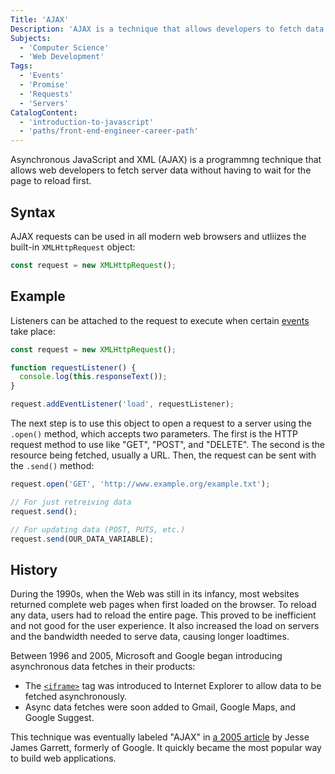 ```yaml
---
Title: 'AJAX'
Description: 'AJAX is a technique that allows developers to fetch data without waiting for the page to finish reloading.'
Subjects:
  - 'Computer Science'
  - 'Web Development'
Tags:
  - 'Events'
  - 'Promise'
  - 'Requests'
  - 'Servers'
CatalogContent:
  - 'introduction-to-javascript'
  - 'paths/front-end-engineer-career-path'
---
```


<link rel="canonical" href="https://www.codecademy.com/resources/blog/what-is-ajax/" />

Asynchronous JavaScript and XML (AJAX) is a programmng technique that allows web developers to fetch server data without having to wait for the page to reload first.

## Syntax

AJAX requests can be used in all modern web browsers and utliizes the built-in `XMLHttpRequest` object:

```js
const request = new XMLHttpRequest();
```

## Example

Listeners can be attached to the request to execute when certain [events](https://www.codecademy.com/resources/docs/javascript/events) take place:

```js
const request = new XMLHttpRequest();

function requestListener() {
  console.log(this.responseText());
}

request.addEventListener('load', requestListener);
```

<link rel="canonical" href="https://www.codecademy.com/resources/blog/what-is-ajax/" />

The next step is to use this object to open a request to a server using the `.open()` method, which accepts two parameters. The first is the HTTP request method to use like "GET", "POST", and "DELETE". The second is the resource being fetched, usually a URL. Then, the request can be sent with the `.send()` method:

```js
request.open('GET', 'http://www.example.org/example.txt');

// For just retreiving data
request.send();

// For updating data (POST, PUTS, etc.)
request.send(OUR_DATA_VARIABLE);
```

## History

During the 1990s, when the Web was still in its infancy, most websites returned complete web pages when first loaded on the browser. To reload any data, users had to reload the entire page. This proved to be inefficient and not good for the user experience. It also increased the load on servers and the bandwidth needed to serve data, causing longer loadtimes.

Between 1996 and 2005, Microsoft and Google began introducing asynchronous data fetches in their products:

- The [`<iframe>`](https://www.codecademy.com/resources/docs/html/iframes) tag was introduced to Internet Explorer to allow data to be fetched asynchronously.
- Async data fetches were soon added to Gmail, Google Maps, and Google Suggest.

This technique was eventually labeled "AJAX" in [a 2005 article](https://immagic.com/eLibrary/ARCHIVES/GENERAL/ADTVPATH/A050218G.pdf) by Jesse James Garrett, formerly of Google. It quickly became the most popular way to build web applications.
